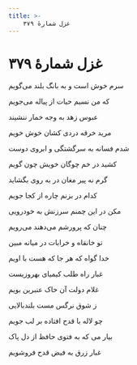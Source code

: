 ```yaml
---
title: >-
    غزل شمارهٔ ۳۷۹
---
```

# غزل شمارهٔ ۳۷۹

<div class="b" id="bn1"><div class="m1"><p>سرم خوش است و به بانگ بلند می‌گویم</p></div>
<div class="m2"><p>که من نسیم حیات از پیاله می‌جویم</p></div></div>
<div class="b" id="bn2"><div class="m1"><p>عبوس زهد به وجه خمار ننشیند</p></div>
<div class="m2"><p>مرید خرقه دردی کشان خوش خویم</p></div></div>
<div class="b" id="bn3"><div class="m1"><p>شدم فسانه به سرگشتگی و ابروی دوست</p></div>
<div class="m2"><p>کشید در خم چوگان خویش چون گویم</p></div></div>
<div class="b" id="bn4"><div class="m1"><p>گرم نه پیر مغان در به روی بگشاید</p></div>
<div class="m2"><p>کدام در بزنم چاره از کجا جویم</p></div></div>
<div class="b" id="bn5"><div class="m1"><p>مکن در این چمنم سرزنش به خودرویی</p></div>
<div class="m2"><p>چنان که پرورشم می‌دهند می‌رویم</p></div></div>
<div class="b" id="bn6"><div class="m1"><p>تو خانقاه و خرابات در میانه مبین</p></div>
<div class="m2"><p>خدا گواه که هر جا که هست با اویم</p></div></div>
<div class="b" id="bn7"><div class="m1"><p>غبار راه طلب کیمیای بهروزیست</p></div>
<div class="m2"><p>غلام دولت آن خاک عنبرین بویم</p></div></div>
<div class="b" id="bn8"><div class="m1"><p>ز شوق نرگس مست بلندبالایی</p></div>
<div class="m2"><p>چو لاله با قدح افتاده بر لب جویم</p></div></div>
<div class="b" id="bn9"><div class="m1"><p>بیار می که به فتوی حافظ از دل پاک</p></div>
<div class="m2"><p>غبار زرق به فیض قدح فروشویم</p></div></div>
